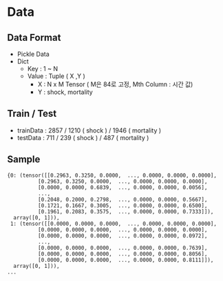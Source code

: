 # Data
## Data Format
* Pickle Data
* Dict
  * Key : 1 ~ N
  * Value : Tuple ( X ,Y )
    * X : N x M Tensor  ( M은 84로 고정, Mth Column : 시간 값)
    * Y : shock, mortality

## Train / Test
* trainData : 2857 / 1210 ( shock ) / 1946 ( mortality )
* testData  : 711 / 239 ( shock ) / 487 ( mortality )

## Sample
```
{0: (tensor([[0.2963, 0.3250, 0.0000,  ..., 0.0000, 0.0000, 0.0000],
          [0.2963, 0.3250, 0.0000,  ..., 0.0000, 0.0000, 0.0000],
          [0.0000, 0.0000, 0.6839,  ..., 0.0000, 0.0000, 0.0056],
          ...,
          [0.2048, 0.2000, 0.2798,  ..., 0.0000, 0.0000, 0.5667],
          [0.1721, 0.1667, 0.3005,  ..., 0.0000, 0.0000, 0.6500],
          [0.1961, 0.2083, 0.3575,  ..., 0.0000, 0.0000, 0.7333]]),
  array([0, 1])),
 1: (tensor([[0.0000, 0.0000, 0.0000,  ..., 0.0000, 0.0000, 0.0000],
          [0.0000, 0.0000, 0.0000,  ..., 0.0000, 0.0000, 0.0000],
          [0.0000, 0.0000, 0.0000,  ..., 0.0000, 0.0000, 0.0972],
          ...,
          [0.0000, 0.0000, 0.0000,  ..., 0.0000, 0.0000, 0.7639],
          [0.0000, 0.0000, 0.0000,  ..., 0.0000, 0.0000, 0.8056],
          [0.0000, 0.0000, 0.0000,  ..., 0.0000, 0.0000, 0.8111]]),
  array([0, 1])),
...
```
